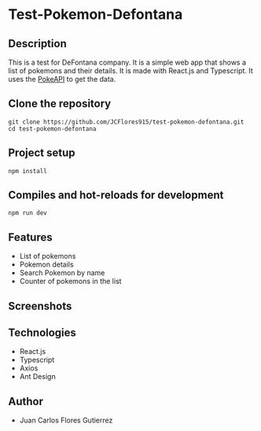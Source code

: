 # Test-Pokemon-Defontana

## Description
This is a test for DeFontana company. It is a simple web app that shows a list of pokemons and their details. 
It is made with React.js and Typescript. It uses the [PokeAPI](https://pokeapi.co/) to get the data. 
## Clone the repository
```
git clone https://github.com/JCFlores915/test-pokemon-defontana.git
cd test-pokemon-defontana
```

## Project setup
```
npm install
```

## Compiles and hot-reloads for development
```
npm run dev
```

## Features
- List of pokemons
- Pokemon details
- Search Pokemon by name
- Counter of pokemons in the list

## Screenshots



## Technologies
- React.js
- Typescript
- Axios
- Ant Design

## Author
- Juan Carlos Flores Gutierrez


